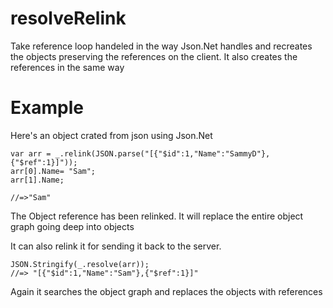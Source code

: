 resolveRelink
======

Take reference loop handeled in the way Json.Net handles and recreates the objects preserving the references on the client. It also creates the references in the same way

Example
===
Here's an object crated from json using Json.Net
```
var arr = _.relink(JSON.parse("[{"$id":1,"Name":"SammyD"},{"$ref":1}]"));
arr[0].Name= "Sam";
arr[1].Name;

//=>"Sam"
```
The Object reference has been relinked.
It will replace the entire object graph going deep into objects

It can also relink it for sending it back to the server.

```
JSON.Stringify(_.resolve(arr));
//=> "[{"$id":1,"Name":"Sam"},{"$ref":1}]"
```
Again it searches the object graph and replaces the objects with references
